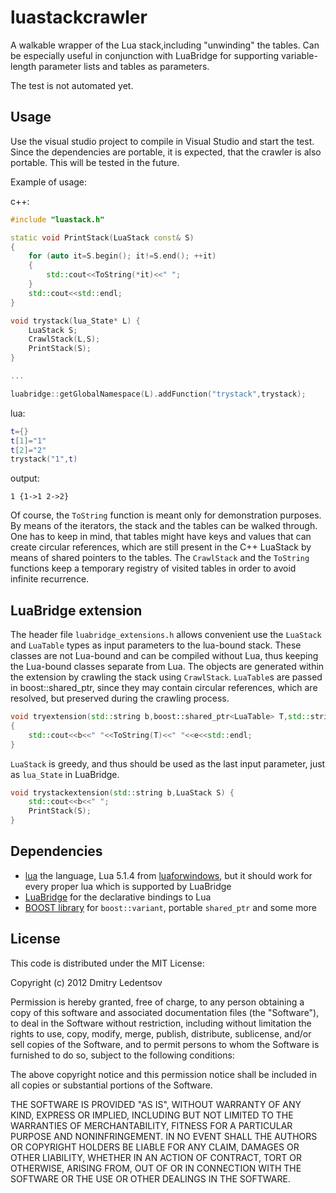 luastackcrawler
===============

A walkable wrapper of the Lua stack,including "unwinding" the tables.
Can be especially useful in conjunction with LuaBridge for supporting variable-length parameter lists and tables as parameters.

The test is not automated yet.

Usage
-----

Use the visual studio project to compile in Visual Studio and start the test. Since the dependencies are portable, it is expected, that
the crawler is also portable. This will be tested in the future.

Example of usage:

c++:
````cpp
#include "luastack.h"

static void PrintStack(LuaStack const& S)
{
	for (auto it=S.begin(); it!=S.end(); ++it)
	{
		std::cout<<ToString(*it)<<" ";
	}
	std::cout<<std::endl;
}

void trystack(lua_State* L) {
	LuaStack S;
	CrawlStack(L,S);
	PrintStack(S);
}

...

luabridge::getGlobalNamespace(L).addFunction("trystack",trystack);
````

lua:
````lua
t={}
t[1]="1"
t[2]="2"
trystack("1",t)
````

output:
````
1 {1->1 2->2}
````

Of course, the `ToString` function is meant only for demonstration purposes. By means of the iterators, the stack and the tables can be walked through.
One has to keep in mind, that tables might have keys and values that can create circular references, which are still present in the C++ LuaStack by means of shared pointers to the tables.
The `CrawlStack` and the `ToString` functions keep a temporary registry of visited tables in order to avoid infinite recurrence.

LuaBridge extension
-------------------
The header file `luabridge_extensions.h` allows convenient use the `LuaStack` and `LuaTable` types as input parameters to the lua-bound stack. These classes are not Lua-bound and can be compiled
without Lua, thus keeping the Lua-bound classes separate from Lua. The objects are generated within the extension by crawling the stack using `CrawlStack`. `LuaTable`s are passed in boost::shared_ptr, since they may contain circular references, which are resolved, but preserved during the crawling process.

````cpp
void tryextension(std::string b,boost::shared_ptr<LuaTable> T,std::string e)
{
	std::cout<<b<<" "<<ToString(T)<<" "<<e<<std::endl;
}
````

`LuaStack` is greedy, and thus should be used as the last input parameter, just as `lua_State` in LuaBridge.

````cpp
void trystackextension(std::string b,LuaStack S) {
	std::cout<<b<<" ";
	PrintStack(S);
}
````

Dependencies
------------

 * [lua](http://www.lua.org/) the language, Lua 5.1.4 from [luaforwindows](http://code.google.com/p/luaforwindows/), but it should work for every proper lua which is supported by LuaBridge
 * [LuaBridge](https://github.com/vinniefalco/LuaBridge) for the declarative bindings to Lua
 * [BOOST library](http://www.boost.org/) for `boost::variant`, portable `shared_ptr` and some more

License
-------

This code is distributed under the MIT License:

Copyright (c) 2012 Dmitry Ledentsov

Permission is hereby granted, free of charge, to any person
obtaining a copy of this software and associated documentation
files (the "Software"), to deal in the Software without
restriction, including without limitation the rights to use,
copy, modify, merge, publish, distribute, sublicense, and/or sell
copies of the Software, and to permit persons to whom the
Software is furnished to do so, subject to the following
conditions:

The above copyright notice and this permission notice shall be
included in all copies or substantial portions of the Software.

THE SOFTWARE IS PROVIDED "AS IS", WITHOUT WARRANTY OF ANY KIND,
EXPRESS OR IMPLIED, INCLUDING BUT NOT LIMITED TO THE WARRANTIES
OF MERCHANTABILITY, FITNESS FOR A PARTICULAR PURPOSE AND
NONINFRINGEMENT. IN NO EVENT SHALL THE AUTHORS OR COPYRIGHT
HOLDERS BE LIABLE FOR ANY CLAIM, DAMAGES OR OTHER LIABILITY,
WHETHER IN AN ACTION OF CONTRACT, TORT OR OTHERWISE, ARISING
FROM, OUT OF OR IN CONNECTION WITH THE SOFTWARE OR THE USE OR
OTHER DEALINGS IN THE SOFTWARE.
